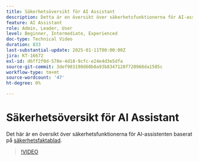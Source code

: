 ```yaml
---
title: Säkerhetsöversikt för AI Assistant
description: Detta är en översikt över säkerhetsfunktionerna för AI-assistenten baserat på faktablad om säkerhet.
feature: AI Assistant
role: Admin, Leader, User
level: Beginner, Intermediate, Experienced
doc-type: Technical Video
duration: 833
last-substantial-update: 2025-01-11T00:00:00Z
jira: KT-16672
exl-id: d6ff2f0d-570e-4d18-9cfc-e24e4d3e5dfa
source-git-commit: 3def983190d60b0a93b8347128f720968da1585c
workflow-type: tm+mt
source-wordcount: '47'
ht-degree: 0%

---
```



# Säkerhetsöversikt för AI Assistant

Det här är en översikt över säkerhetsfunktionerna för AI-assistenten baserat på <a href="https://www.adobe.com/content/dam/cc/en/trust-center/ungated/whitepapers/experience-cloud/adobe-ai-assistant-in-aep-security-fact-sheet.pdf">säkerhetsfaktablad</a>.

>[!VIDEO](https://video.tv.adobe.com/v/3441066/?learn=on&enablevpops)
